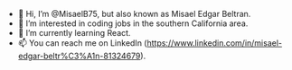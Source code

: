 - 👋 Hi, I’m @MisaelB75, but also known as Misael Edgar Beltran.
- 👀 I’m interested in coding jobs in the southern California area.
- 🌱 I’m currently learning React.
- 📫 You can reach me on LinkedIn (https://www.linkedin.com/in/misael-edgar-beltr%C3%A1n-81324679).
